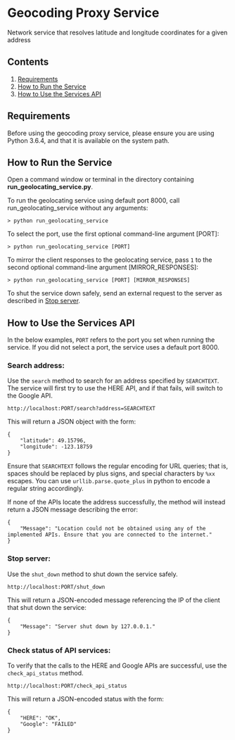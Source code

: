 # Geocoding Proxy Service
Network service that resolves latitude and longitude coordinates for a given address

## Contents
1. [Requirements](https://github.com/jeffhomer/geocoding-proxy-service/blob/master/README.md#requirements)
2. [How to Run the Service](https://github.com/jeffhomer/geocoding-proxy-service/blob/master/README.md#how-to-run-the-service)
3. [How to Use the Services API](https://github.com/jeffhomer/geocoding-proxy-service/blob/master/README.md#how-to-use-the-services-api)

## Requirements
Before using the geocoding proxy service, please ensure you are using Python 3.6.4, and that it is available on the system path.

## How to Run the Service
Open a command window or terminal in the directory containing **run_geolocating_service.py**.

To run the geolocating service using default port 8000, call run_geolocating_service without any arguments:
```
> python run_geolocating_service
```

To select the port, use the first optional command-line argument [PORT]:
```
> python run_geolocating_service [PORT]
```

To mirror the client responses to the geolocating service, pass ```1``` to the second optional command-line argument [MIRROR_RESPONSES]:
```
> python run_geolocating_service [PORT] [MIRROR_RESPONSES]
```

To shut the service down safely, send an external request to the server as described in [Stop server](https://github.com/jeffhomer/geocoding-proxy-service/blob/master/README.md#stop-server).

## How to Use the Services API
In the below examples, ```PORT``` refers to the port you set when running the service. If you did not select a port, the service uses a default port 8000.

### Search address:
Use the ```search``` method to search for an address specified by ```SEARCHTEXT```. The service will first try to use the HERE API, and if that fails, will switch to the Google API. 
```
http://localhost:PORT/search?address=SEARCHTEXT
```
This will return a JSON object with the form:
```
{
    "latitude": 49.15796,
    "longitude": -123.18759
}
```
Ensure that ```SEARCHTEXT``` follows the regular encoding for URL queries; that is, spaces should be replaced by plus signs, and special characters by ```%xx``` escapes. You can use ```urllib.parse.quote_plus``` in python to encode a regular string accordingly.

If none of the APIs locate the address successfully, the method will instead return a JSON message describing the error:
```
{
    "Message": "Location could not be obtained using any of the implemented APIs. Ensure that you are connected to the internet."
}
```

### Stop server: 
Use the ```shut_down``` method to shut down the service safely.
```
http://localhost:PORT/shut_down
```
This will return a JSON-encoded message referencing the IP of the client that shut down the service:
```
{
    "Message": "Server shut down by 127.0.0.1."
}
```

### Check status of API services:
To verify that the calls to the HERE and Google APIs are successful, use the ```check_api_status``` method.
```
http://localhost:PORT/check_api_status
```
This will return a JSON-encoded status with the form:
```
{
    "HERE": "OK",
    "Google": "FAILED"
}
```
